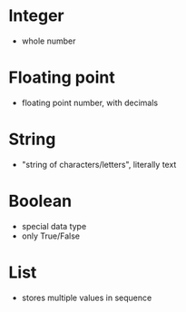 # Integer

- whole number

# Floating point

- floating point number, with decimals

# String

- "string of characters/letters", literally text

# Boolean

- special data type
- only True/False

# List

- stores multiple values in sequence